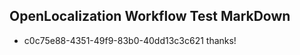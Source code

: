 ## OpenLocalization Workflow Test MarkDown
* c0c75e88-4351-49f9-83b0-40dd13c3c621 thanks!

<!--HONumber=Aug16_HO1-->


